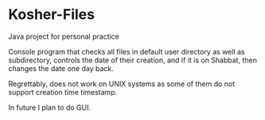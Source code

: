# Kosher-Files
Java project for personal practice

Console program that checks all files in default user directory as well as subdirectory, controls the date of their creation, and if it is on Shabbat, then changes the date one day back.

Regrettably, does not work on UNIX systems as some of them do not support creation time timestamp.

In future I plan to do GUI.
